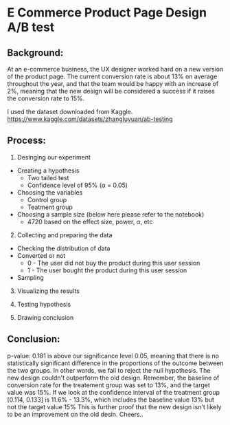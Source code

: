 # E Commerce Product Page Design A/B test

## Background:

At an e-commerce business, the UX designer worked hard on a new version of the product page. The current conversion rate is about 13% on average throughout the year, and that the team would be happy with an increase of 2%, meaning that the new design will be considered a success if it raises the conversion rate to 15%.


I used the dataset downloaded from Kaggle.
https://www.kaggle.com/datasets/zhangluyuan/ab-testing



## Process: 

1. Desinging our experiment 
- Creating a hypothesis
  - Two tailed test
  - Confidence level of 95% (α = 0.05)
- Choosing the variables
  - Control group
  - Teatment group
- Choosing a sample size  (below here please refer to the notebook)
  - 4720 based on the effect size, power, α, etc
    
2. Collecting and preparing the data 
- Checking the distribution of data
- Converted or not
  - 0 - The user did not buy the product during this user session
  - 1 - The user bought the product during this user session
- Sampling
  
3. Visualizing the results
   
4. Testing hypothesis
   
5. Drawing conclusion 


## Conclusion:
p-value: 0.181 is above our significance level 0.05, meaning that there is no statistically significant difference in the proportions of the outcome between the two groups. In other words, we fail to reject the null hypothesis. The new design couldn't outperform the old design.
Remember, the baseline of conversion rate for the treatement group was set to 13%, and the target value was 15%. If we look at the confidence interval of the treatment group [0.114, 0.133] is 11.6% - 13.3%, which includes the baseline value 13% but not the target value 15%
This is further proof that the new design isn't likely to be an improvement on the old desin. Cheers..


